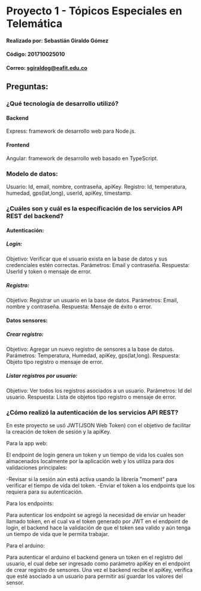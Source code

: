 # Proyecto 1 - Tópicos Especiales en Telemática

#### Realizado por: Sebastián Giraldo Gómez
#### Código: 201710025010
#### Correo: sgiraldog@eafit.edu.co


## Preguntas:

### ¿Qué tecnología de desarrollo utilizó?

#### Backend
Express: framework de desarrollo web para Node.js.

#### Frontend
Angular: framework de desarrollo web basado en TypeScript.

### Modelo de datos:

Usuario: Id, email, nombre, contraseña, apiKey.
Registro: Id, temperatura, humedad, gps(lat,long), userId, apiKey, timestamp.

### ¿Cuáles son y cuál es la específicación de los servicios API REST del backend?

#### Autenticación:

##### Login:
Objetivo: Verificar que el usuario exista en la base de datos y sus credenciales estén correctas.
Parámetros: Email y contraseña.
Respuesta: UserId y token o mensaje de error.

##### Registro:
Objetivo: Registrar un usuario en la base de datos.
Parámetros: Email, nombre y contraseña.
Respuesta: Mensaje de éxito o error.


#### Datos sensores:

##### Crear registro:
Objetivo: Agregar un nuevo registro de sensores a la base de datos.
Parámetros: Temperatura, Humedad, apiKey, gps(lat,long).
Respuesta: Objeto tipo registro o mensaje de error.

##### Listar registros por usuario:
Objetivo: Ver todos los registros asociados a un usuario.
Parámetros: Id del usuario.
Respuesta: Lista de objetos tipo registro o mensaje de error.


### ¿Cómo realizó la autenticación de los servicios API REST?
En este proyecto se usó JWT(JSON Web Token) con el objetivo de facilitar la creación de token de sesión y la apiKey.

Para la app web:

El endpoint de login genera un token y un tiempo de vida los cuales son almacenados localmente por la aplicación web y los utiliza para dos validaciones principales:

-Revisar si la sesión aún está activa usando la librería "moment" para verificar el tiempo de vida del token.
-Enviar el token a los endpoints que los requiera para su autenticación.

Para los endpoints:

Para autenticar los endpoint se agregó la necesidad de enviar un header llamado token, en el cual va el token generado por JWT en el endpoint de login, el backend hace la validación de que el token sea valido y aún tenga un tiempo de vida que le permita trabajar.


Para el arduino:

Para autenticar el arduino el backend genera un token en el registro del usuario, el cual debe ser ingresado como parámetro apiKey en el endpoint de crear registro de sensores. Una vez el backend recibe el apiKey, verifica que esté asociado a un usuario para permitir así guardar los valores del sensor.





